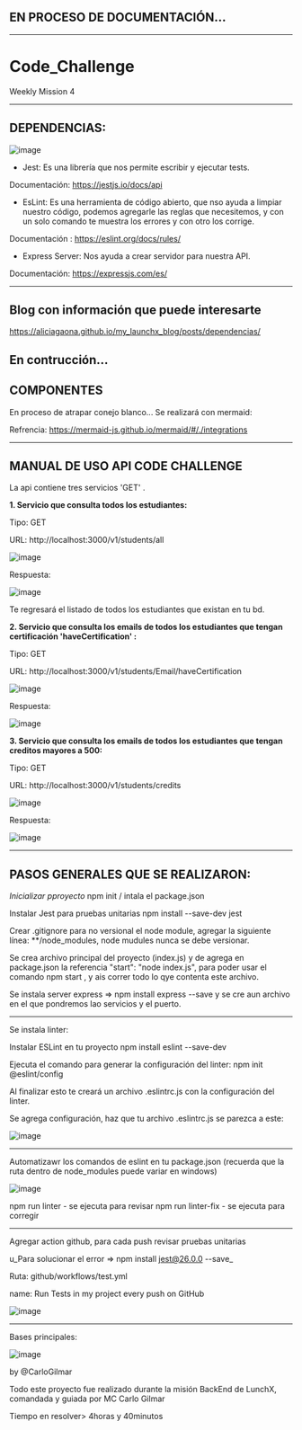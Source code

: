 ## EN PROCESO DE DOCUMENTACIÓN...


---

# Code_Challenge
Weekly Mission 4

---

## DEPENDENCIAS:


![image](https://user-images.githubusercontent.com/99162884/167360331-52ac5a1b-9395-47ac-9d3c-3b36a36dc817.png)



- Jest: Es una librería que nos permite escribir y ejecutar tests.

 Documentación: https://jestjs.io/docs/api


- EsLint: Es una herramienta de código abierto, que nso ayuda a limpiar nuestro código, podemos agregarle las reglas que necesitemos, y con un solo comando te muestra los errores y con otro los corrige.

 Documentación : https://eslint.org/docs/rules/
 
- Express Server: Nos ayuda a crear servidor para nuestra API.

 Documentación: https://expressjs.com/es/
 
 

---
## Blog con información que puede interesarte

https://aliciagaona.github.io/my_launchx_blog/posts/dependencias/


En contrucción...
---


## COMPONENTES

En proceso de atrapar conejo blanco... Se realizará con mermaid:

Refrencia: https://mermaid-js.github.io/mermaid/#/./integrations


---
## MANUAL DE USO API CODE CHALLENGE

La api contiene tres servicios 'GET' .

__1. Servicio que consulta todos los estudiantes:__

Tipo: GET

URL: http://localhost:3000/v1/students/all


![image](https://user-images.githubusercontent.com/99162884/167358660-2830dee8-b5ef-4fef-abb5-89c508cbedba.png)


Respuesta:

![image](https://user-images.githubusercontent.com/99162884/167358728-b020ecc6-8ced-4f1a-a7b2-2ffcd368005f.png)


Te regresará el listado de todos los estudiantes que existan en tu bd.


__2. Servicio que consulta los emails de todos los estudiantes que tengan certificación 'haveCertification' :__

Tipo: GET

URL: http://localhost:3000/v1/students/Email/haveCertification


![image](https://user-images.githubusercontent.com/99162884/167359164-7e406ec0-dc1b-44bc-b6b8-5180f5c8c86b.png)


Respuesta:


![image](https://user-images.githubusercontent.com/99162884/167359229-c3f6988f-a631-49cf-b0e4-ad0725e04c5b.png)



__3. Servicio que consulta los emails de todos los estudiantes que tengan creditos mayores a 500:__

Tipo: GET

URL: http://localhost:3000/v1/students/credits

![image](https://user-images.githubusercontent.com/99162884/167359509-5129557c-8704-4af3-bcdb-2c4d917247e5.png)


Respuesta:

![image](https://user-images.githubusercontent.com/99162884/167359477-11507cf8-0db9-4ff5-b118-e59f25a288f9.png)



---


## PASOS GENERALES QUE SE REALIZARON:

_Inicializar pproyecto_
npm init / intala el package.json

Instalar Jest para pruebas unitarias npm install --save-dev jest

Crear .gitignore para no versional el node module, agregar la  siguiente línea: **/node_modules, node mudules nunca se debe versionar.

Se crea archivo principal del proyecto (index.js) y de agrega en package.json la referencia "start": "node index.js", para poder usar el comando npm start , y ais correr todo lo qye contenta este archivo.

Se instala server express => npm install express --save y se cre aun archivo en el que pondremos lao servicios y el puerto.

---

Se instala linter:

Instalar ESLint en tu proyecto
npm install eslint --save-dev

Ejecuta el comando para generar la configuración del linter:
npm init @eslint/config


Al finalizar esto te creará un archivo .eslintrc.js con la configuración del linter.

Se agrega configuración, haz que tu archivo .eslintrc.js se parezca a este:


![image](https://user-images.githubusercontent.com/99162884/167359634-883b0c61-66a9-4344-a8e8-93e8405b88e5.png)

---

Automatizawr los comandos de eslint en tu package.json (recuerda que la ruta dentro de node_modules puede variar en windows)


  ![image](https://user-images.githubusercontent.com/99162884/167359746-f9db356a-36b0-403f-a5f9-d26236f47a92.png)
  
  
  npm run linter - se ejecuta para revisar
  npm run linter-fix - se ejecuta para corregir
  
  
  
  ---
  
  Agregar action github, para cada push revisar pruebas unitarias
  
  u_Para solucionar el error => npm install jest@26.0.0 --save_
  
  Ruta:  github/workflows/test.yml
  
  
  name: Run Tests in my project every push on GitHub
  

![image](https://user-images.githubusercontent.com/99162884/167359888-80468281-d910-45ce-bfcf-de28deafe2a1.png)

  
  ---
  
  
 Bases principales:
  
  
  ![image](https://user-images.githubusercontent.com/99162884/167321605-d66599c8-a3bf-4279-a3ce-c50cc41ab207.png)
  
  by @CarloGilmar

Todo este proyecto fue realizado durante la misión BackEnd  de LunchX, comandada y guiada por MC Carlo Gilmar 
  
 Tiempo en resolver> 4horas y 40minutos
